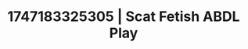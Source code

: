 ---
categories:
- Vore fantasy
- Pinay
- Elegant fetish
- Ethical porn
- Teasing look
image: /assets/images/1747183325305.webp
layout: post
seo:
  description: Featured content with high-quality ABDL Play, Scat Fetish. HD images
    available.
  keywords: ABDL Play, Scat Fetish
  og_image: /assets/images/1747183325305.webp
  schema_type: VisualArtwork
tags:
- '#1747183325305'
- Scat Fetish
- ABDL Play
title: 1747183325305 | Scat Fetish ABDL Play
---